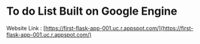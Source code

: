 # To do List Built on Google Engine
Website Link : [https://first-flask-app-001.uc.r.appspot.com/](https://first-flask-app-001.uc.r.appspot.com/)
